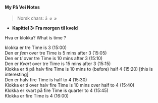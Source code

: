 <script src="pronunciation.js"></script>
<link rel="stylesheet" href="https://cdnjs.cloudflare.com/ajax/libs/font-awesome/6.0.0-beta3/css/all.min.css">


#### My På Vei Notes

>Norsk chars:  `å ø æ`

* **Kapittel 3: Fra morgen til kveld**

Hva er klokka?  <i class="fas fa-volume-up" onclick="speakText('Hva er klokka?')"></i> What is time ?  
  
klokka er tre   <i class="fas fa-volume-up" onclick="speakText('klokka er tre')"></i> Time is 3 (15:00)  
Den er *fem* over tre   <i class="fas fa-volume-up" onclick="speakText('Den er fem over tre')"></i> Time is 5 mins after 3 (15:05)   
Den er *ti* over tre   <i class="fas fa-volume-up" onclick="speakText('Den er ti over tre')"></i> Time is 10 mins after 3 (15:10)  
Den er *Kvart* over tre   <i class="fas fa-volume-up" onclick="speakText('Den er Kvart over tre')"></i> Time is 15 mins after 3 (15:15)  
Klokka er *ti* på halv fire <i class="fas fa-volume-up" onclick="speakText('Klokka er ti på halv fire')"></i> Time is 10 mins to (before) half 4 (15:20) [this is interesting]  
Den er halv fire  <i class="fas fa-volume-up" onclick="speakText('Den er halv fire')"></i> Time is half to 4 (15:30)  
Klokka er ti over halv fire  <i class="fas fa-volume-up" onclick="speakText('Klokka er ti over halv fire')"></i> Time is 10 mins over half to 4 (15:40)  
Klokka er kvart på fire  <i class="fas fa-volume-up" onclick="speakText('Klokka er kvart på fire')"></i> Time is quarter to 4 (15:45)  
Klokka er fire  <i class="fas fa-volume-up" onclick="speakText('Klokka er fire')"></i> Time is 4 (16:00)  




